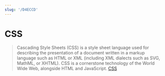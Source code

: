 ```yaml
---
slug: '/D4ECCD'
---
```


# CSS

> Cascading Style Sheets (CSS) is a style sheet language used for describing the presentation of a document written in a markup language such as HTML or XML (including XML dialects such as SVG, MathML, or XHTML). CSS is a cornerstone technology of the World Wide Web, alongside HTML and JavaScript. [CSS](https://en.wikipedia.org/wiki/CSS)
